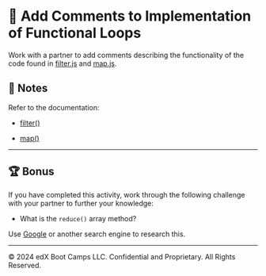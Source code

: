 # 📐 Add Comments to Implementation of Functional Loops

Work with a partner to add comments describing the functionality of the code found in [filter.js](Unsolved/filter.js) and [map.js](Unsolved/map.js).

## 📝 Notes

Refer to the documentation: 

* [filter()](https://developer.mozilla.org/en-US/docs/Web/JavaScript/Reference/Global_Objects/Array/filter)

* [map()](https://developer.mozilla.org/en-US/docs/Web/JavaScript/Reference/Global_Objects/Array/map)

---

## 🏆 Bonus

If you have completed this activity, work through the following challenge with your partner to further your knowledge:

* What is the `reduce()` array method?

Use [Google](https://www.google.com) or another search engine to research this.

---
© 2024 edX Boot Camps LLC. Confidential and Proprietary. All Rights Reserved.